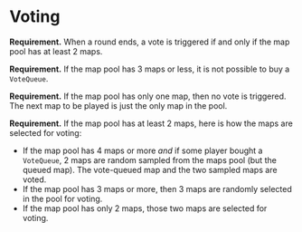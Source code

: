# Voting

**Requirement.** When a round ends, a vote is triggered if and only if the map pool has at least 2 maps.

**Requirement.** If the map pool has 3 maps or less, it is not possible to buy a `VoteQueue`.

**Requirement.** If the map pool has only one map, then no vote is triggered. The next map to be played is just the only map in the pool.

**Requirement.** If the map pool has at least 2 maps, here is how the maps are selected for voting:

+ If the map pool has 4 maps or more *and* if some player bought a `VoteQueue`, 2 maps are random sampled from the maps pool (but the queued map). The vote-queued map and the two sampled maps are voted.
+ If the map pool has 3 maps or more, then 3 maps are randomly selected in the pool for voting.
+ If the map pool has only 2 maps, those two maps are selected for voting.
